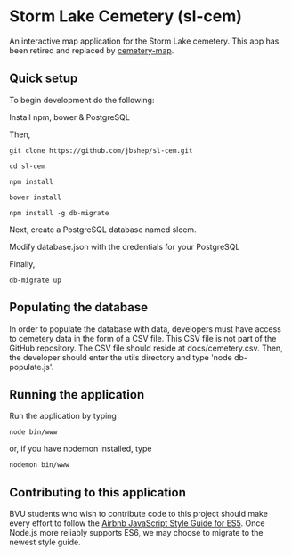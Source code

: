 # Storm Lake Cemetery (sl-cem)

An interactive map application for the Storm Lake cemetery.  This app has been retired and replaced by [cemetery-map](https://github.com/bvcompsci/cemetery-map).

## Quick setup

To begin development do the following:

Install npm, bower & PostgreSQL

Then,

```
git clone https://github.com/jbshep/sl-cem.git

cd sl-cem

npm install

bower install

npm install -g db-migrate
```

Next, create a PostgreSQL database named slcem.

Modify database.json with the credentials for your PostgreSQL

Finally, 

```
db-migrate up
```

## Populating the database

In order to populate the database with data, developers must have access to cemetery data in the form of a CSV file.  This CSV file is not part of the GitHub repository.  The CSV file should reside at docs/cemetery.csv.  Then, the developer should enter the utils directory and type 'node db-populate.js'. 

## Running the application

Run the application by typing

```
node bin/www
```

or, if you have nodemon installed, type

```
nodemon bin/www
```

## Contributing to this application

BVU students who wish to contribute code to this project should make every effort to follow the [Airbnb JavaScript Style Guide for ES5](https://github.com/airbnb/javascript/tree/master/es5).  Once Node.js more reliably supports ES6, we may choose to migrate to the newest style guide.

